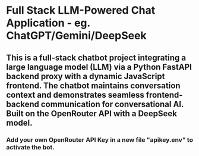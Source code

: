 # Full Stack LLM-Powered Chat Application - eg. ChatGPT/Gemini/DeepSeek

## This is a full-stack chatbot project integrating a large language model (LLM) via a Python FastAPI backend proxy with a dynamic JavaScript frontend. The chatbot maintains conversation context and demonstrates seamless frontend-backend communication for conversational AI. Built on the OpenRouter API with a DeepSeek model.

### Add your own OpenRouter API Key in a new file "apikey.env" to activate the bot. 
